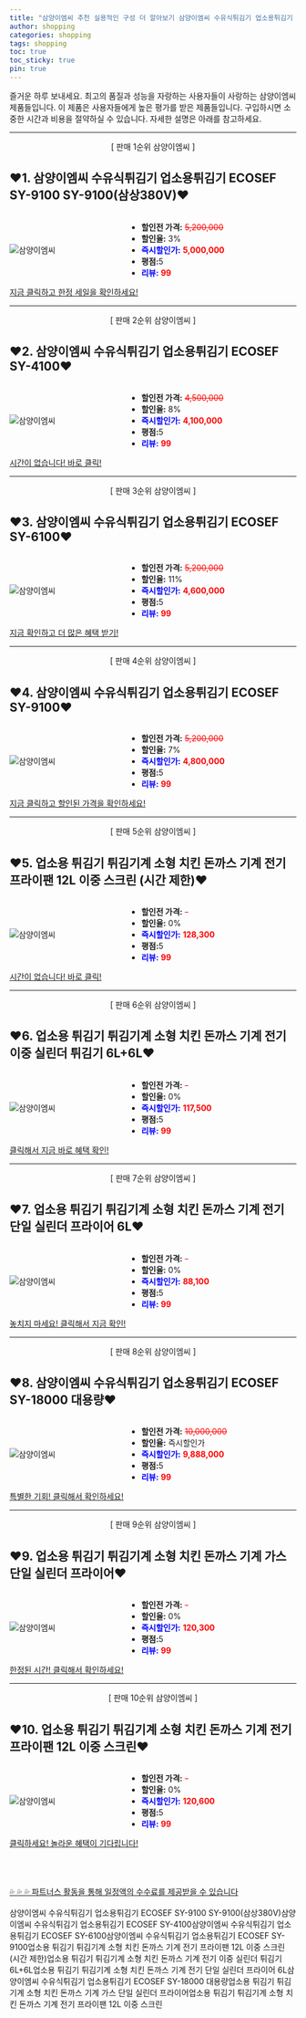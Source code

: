```yaml
---
title: "삼양이엠씨 추천 실용적인 구성 더 알아보기 삼양이엠씨 수유식튀김기 업소용튀김기 ECOSEF SY-9100"
author: shopping
categories: shopping
tags: shopping
toc: true
toc_sticky: true
pin: true
---
```

즐거운 하루 보내세요. 최고의 품질과 성능을 자랑하는 사용자들이 사랑하는 삼양이엠씨 제품들입니다. 이 제품은 사용자들에게 높은 평가를 받은 제품들입니다. 구입하시면 소중한 시간과 비용을 절약하실 수 있습니다. 자세한 설명은 아래를 참고하세요.

---
<p class="toplist" style="margin: 0 auto; display: block; width: fit-content;">[ 판매 1순위 삼양이엠씨 ]</p>

<h2><strong>❤️1. 삼양이엠씨 수유식튀김기 업소용튀김기 ECOSEF SY-9100 SY-9100(삼상380V)❤️</strong></h2>

<div style="display: flex; align-items: center;">
    <div style="flex: 0.4;">
        <img src="https://thumbnail10.coupangcdn.com/thumbnails/remote/230x230ex/image/vendor_inventory/e72f/5874e42eb5cf04f766683228d6941ac638596123b0870498c55c9e8c4316.png" alt="삼양이엠씨" style="max-width: 100%;">
    </div>
    <div style="flex: 0.6; margin-left: 10px;">
        <ul>
            <li><strong>할인전 가격:</strong> <del style="color: red;">5,200,000</del></li>
            <li><strong>할인율:</strong> 3%</li>
            <li><span style='color:blue'><strong>즉시할인가:</strong></span> <span style='color:red'><strong>5,000,000</strong></span></li>
            <li><strong>평점:</strong>5</li>
            <li><span style='color:blue'><strong>리뷰:</strong></span> <span style='color:red'><strong>99</strong></span></li>
        </ul>
    </div>
</div>
<div class="center">
    <a href="https://William4Davisa.github.io?lptag=AF9450613&subid=githubio&pageKey=8151290829&traceid=V0-153&itemId=23198066914&vendorItemId=90230699744" class="myButton">
        지금 클릭하고 한정 세일을 확인하세요!
    </a>
</div>


---
<p class="toplist" style="margin: 0 auto; display: block; width: fit-content;">[ 판매 2순위 삼양이엠씨 ]</p>

<h2><strong>❤️2. 삼양이엠씨 수유식튀김기 업소용튀김기 ECOSEF SY-4100❤️</strong></h2>

<div style="display: flex; align-items: center;">
    <div style="flex: 0.4;">
        <img src="https://thumbnail8.coupangcdn.com/thumbnails/remote/230x230ex/image/vendor_inventory/330e/5f3ea4e83b31218ac5b7c6e8ecd0c05937b52aac3ff5122be86f2de56093.png" alt="삼양이엠씨" style="max-width: 100%;">
    </div>
    <div style="flex: 0.6; margin-left: 10px;">
        <ul>
            <li><strong>할인전 가격:</strong> <del style="color: red;">4,500,000</del></li>
            <li><strong>할인율:</strong> 8%</li>
            <li><span style='color:blue'><strong>즉시할인가:</strong></span> <span style='color:red'><strong>4,100,000</strong></span></li>
            <li><strong>평점:</strong>5</li>
            <li><span style='color:blue'><strong>리뷰:</strong></span> <span style='color:red'><strong>99</strong></span></li>
        </ul>
    </div>
</div>
<div class="center">
    <a href="https://William4Davisa.github.io?lptag=AF9450613&subid=githubio&pageKey=8151273751&traceid=V0-153&itemId=23198003630&vendorItemId=90230678534" class="myButton">
        시간이 없습니다! 바로 클릭!
    </a>
</div>


---
<p class="toplist" style="margin: 0 auto; display: block; width: fit-content;">[ 판매 3순위 삼양이엠씨 ]</p>

<h2><strong>❤️3. 삼양이엠씨 수유식튀김기 업소용튀김기 ECOSEF SY-6100❤️</strong></h2>

<div style="display: flex; align-items: center;">
    <div style="flex: 0.4;">
        <img src="https://thumbnail6.coupangcdn.com/thumbnails/remote/230x230ex/image/vendor_inventory/645b/aa98f6d510e75660c9c4670302384bc3f0be4d1d5878a5ee13d22cf1ad9c.png" alt="삼양이엠씨" style="max-width: 100%;">
    </div>
    <div style="flex: 0.6; margin-left: 10px;">
        <ul>
            <li><strong>할인전 가격:</strong> <del style="color: red;">5,200,000</del></li>
            <li><strong>할인율:</strong> 11%</li>
            <li><span style='color:blue'><strong>즉시할인가:</strong></span> <span style='color:red'><strong>4,600,000</strong></span></li>
            <li><strong>평점:</strong>5</li>
            <li><span style='color:blue'><strong>리뷰:</strong></span> <span style='color:red'><strong>99</strong></span></li>
        </ul>
    </div>
</div>
<div class="center">
    <a href="https://William4Davisa.github.io?lptag=AF9450613&subid=githubio&pageKey=8151286027&traceid=V0-153&itemId=23198050013&vendorItemId=90230690506" class="myButton">
        지금 확인하고 더 많은 혜택 받기!
    </a>
</div>


---
<p class="toplist" style="margin: 0 auto; display: block; width: fit-content;">[ 판매 4순위 삼양이엠씨 ]</p>

<h2><strong>❤️4. 삼양이엠씨 수유식튀김기 업소용튀김기 ECOSEF SY-9100❤️</strong></h2>

<div style="display: flex; align-items: center;">
    <div style="flex: 0.4;">
        <img src="https://thumbnail10.coupangcdn.com/thumbnails/remote/230x230ex/image/vendor_inventory/e72f/5874e42eb5cf04f766683228d6941ac638596123b0870498c55c9e8c4316.png" alt="삼양이엠씨" style="max-width: 100%;">
    </div>
    <div style="flex: 0.6; margin-left: 10px;">
        <ul>
            <li><strong>할인전 가격:</strong> <del style="color: red;">5,200,000</del></li>
            <li><strong>할인율:</strong> 7%</li>
            <li><span style='color:blue'><strong>즉시할인가:</strong></span> <span style='color:red'><strong>4,800,000</strong></span></li>
            <li><strong>평점:</strong>5</li>
            <li><span style='color:blue'><strong>리뷰:</strong></span> <span style='color:red'><strong>99</strong></span></li>
        </ul>
    </div>
</div>
<div class="center">
    <a href="https://William4Davisa.github.io?lptag=AF9450613&subid=githubio&pageKey=8151290829&traceid=V0-153&itemId=23198066913&vendorItemId=90230699735" class="myButton">
        지금 클릭하고 할인된 가격을 확인하세요!
    </a>
</div>


---
<p class="toplist" style="margin: 0 auto; display: block; width: fit-content;">[ 판매 5순위 삼양이엠씨 ]</p>

<h2><strong>❤️5. 업소용 튀김기 튀김기계 소형 치킨 돈까스 기계 전기 프라이팬 12L 이중 스크린 (시간 제한)❤️</strong></h2>

<div style="display: flex; align-items: center;">
    <div style="flex: 0.4;">
        <img src="https://thumbnail6.coupangcdn.com/thumbnails/remote/230x230ex/image/vendor_inventory/4579/9ccf72dee29bd538dc42e7c7606b37a0af399e14303e80021a9bea85f594.jpg" alt="삼양이엠씨" style="max-width: 100%;">
    </div>
    <div style="flex: 0.6; margin-left: 10px;">
        <ul>
            <li><strong>할인전 가격:</strong> <del style="color: red;">-</del></li>
            <li><strong>할인율:</strong> 0%</li>
            <li><span style='color:blue'><strong>즉시할인가:</strong></span> <span style='color:red'><strong>128,300</strong></span></li>
            <li><strong>평점:</strong>5</li>
            <li><span style='color:blue'><strong>리뷰:</strong></span> <span style='color:red'><strong>99</strong></span></li>
        </ul>
    </div>
</div>
<div class="center">
    <a href="https://William4Davisa.github.io?lptag=AF9450613&subid=githubio&pageKey=8124645034&traceid=V0-153&itemId=23057992330&vendorItemId=90091632300" class="myButton">
        시간이 없습니다! 바로 클릭!
    </a>
</div>


---
<p class="toplist" style="margin: 0 auto; display: block; width: fit-content;">[ 판매 6순위 삼양이엠씨 ]</p>

<h2><strong>❤️6. 업소용 튀김기 튀김기계 소형 치킨 돈까스 기계 전기 이중 실린더 튀김기 6L+6L❤️</strong></h2>

<div style="display: flex; align-items: center;">
    <div style="flex: 0.4;">
        <img src="https://thumbnail6.coupangcdn.com/thumbnails/remote/230x230ex/image/vendor_inventory/4579/9ccf72dee29bd538dc42e7c7606b37a0af399e14303e80021a9bea85f594.jpg" alt="삼양이엠씨" style="max-width: 100%;">
    </div>
    <div style="flex: 0.6; margin-left: 10px;">
        <ul>
            <li><strong>할인전 가격:</strong> <del style="color: red;">-</del></li>
            <li><strong>할인율:</strong> 0%</li>
            <li><span style='color:blue'><strong>즉시할인가:</strong></span> <span style='color:red'><strong>117,500</strong></span></li>
            <li><strong>평점:</strong>5</li>
            <li><span style='color:blue'><strong>리뷰:</strong></span> <span style='color:red'><strong>99</strong></span></li>
        </ul>
    </div>
</div>
<div class="center">
    <a href="https://William4Davisa.github.io?lptag=AF9450613&subid=githubio&pageKey=8124645034&traceid=V0-153&itemId=23057992336&vendorItemId=90091632329" class="myButton">
        클릭해서 지금 바로 혜택 확인!
    </a>
</div>


---
<p class="toplist" style="margin: 0 auto; display: block; width: fit-content;">[ 판매 7순위 삼양이엠씨 ]</p>

<h2><strong>❤️7. 업소용 튀김기 튀김기계 소형 치킨 돈까스 기계 전기 단일 실린더 프라이어 6L❤️</strong></h2>

<div style="display: flex; align-items: center;">
    <div style="flex: 0.4;">
        <img src="https://thumbnail6.coupangcdn.com/thumbnails/remote/230x230ex/image/vendor_inventory/4579/9ccf72dee29bd538dc42e7c7606b37a0af399e14303e80021a9bea85f594.jpg" alt="삼양이엠씨" style="max-width: 100%;">
    </div>
    <div style="flex: 0.6; margin-left: 10px;">
        <ul>
            <li><strong>할인전 가격:</strong> <del style="color: red;">-</del></li>
            <li><strong>할인율:</strong> 0%</li>
            <li><span style='color:blue'><strong>즉시할인가:</strong></span> <span style='color:red'><strong>88,100</strong></span></li>
            <li><strong>평점:</strong>5</li>
            <li><span style='color:blue'><strong>리뷰:</strong></span> <span style='color:red'><strong>99</strong></span></li>
        </ul>
    </div>
</div>
<div class="center">
    <a href="https://William4Davisa.github.io?lptag=AF9450613&subid=githubio&pageKey=8124645034&traceid=V0-153&itemId=23057992327&vendorItemId=90091632285" class="myButton">
        놓치지 마세요! 클릭해서 지금 확인!
    </a>
</div>


---
<p class="toplist" style="margin: 0 auto; display: block; width: fit-content;">[ 판매 8순위 삼양이엠씨 ]</p>

<h2><strong>❤️8. 삼양이엠씨 수유식튀김기 업소용튀김기 ECOSEF SY-18000 대용량❤️</strong></h2>

<div style="display: flex; align-items: center;">
    <div style="flex: 0.4;">
        <img src="https://thumbnail7.coupangcdn.com/thumbnails/remote/230x230ex/image/vendor_inventory/e5be/66d762469b74357ca23fc218176e22dc0a92545f5f4bb4b7a7e795022b4b.png" alt="삼양이엠씨" style="max-width: 100%;">
    </div>
    <div style="flex: 0.6; margin-left: 10px;">
        <ul>
            <li><strong>할인전 가격:</strong> <del style="color: red;">10,000,000</del></li>
            <li><strong>할인율:</strong> 즉시할인가</li>
            <li><span style='color:blue'><strong>즉시할인가:</strong></span> <span style='color:red'><strong>9,888,000</strong></span></li>
            <li><strong>평점:</strong>5</li>
            <li><span style='color:blue'><strong>리뷰:</strong></span> <span style='color:red'><strong>99</strong></span></li>
        </ul>
    </div>
</div>
<div class="center">
    <a href="https://William4Davisa.github.io?lptag=AF9450613&subid=githubio&pageKey=8176346462&traceid=V0-153&itemId=23365814357&vendorItemId=90396136944" class="myButton">
        특별한 기회! 클릭해서 확인하세요!
    </a>
</div>


---
<p class="toplist" style="margin: 0 auto; display: block; width: fit-content;">[ 판매 9순위 삼양이엠씨 ]</p>

<h2><strong>❤️9. 업소용 튀김기 튀김기계 소형 치킨 돈까스 기계 가스 단일 실린더 프라이어❤️</strong></h2>

<div style="display: flex; align-items: center;">
    <div style="flex: 0.4;">
        <img src="https://thumbnail6.coupangcdn.com/thumbnails/remote/230x230ex/image/vendor_inventory/4579/9ccf72dee29bd538dc42e7c7606b37a0af399e14303e80021a9bea85f594.jpg" alt="삼양이엠씨" style="max-width: 100%;">
    </div>
    <div style="flex: 0.6; margin-left: 10px;">
        <ul>
            <li><strong>할인전 가격:</strong> <del style="color: red;">-</del></li>
            <li><strong>할인율:</strong> 0%</li>
            <li><span style='color:blue'><strong>즉시할인가:</strong></span> <span style='color:red'><strong>120,300</strong></span></li>
            <li><strong>평점:</strong>5</li>
            <li><span style='color:blue'><strong>리뷰:</strong></span> <span style='color:red'><strong>99</strong></span></li>
        </ul>
    </div>
</div>
<div class="center">
    <a href="https://William4Davisa.github.io?lptag=AF9450613&subid=githubio&pageKey=8124645034&traceid=V0-153&itemId=23057992333&vendorItemId=90091632311" class="myButton">
        한정된 시간! 클릭해서 확인하세요!
    </a>
</div>


---
<p class="toplist" style="margin: 0 auto; display: block; width: fit-content;">[ 판매 10순위 삼양이엠씨 ]</p>

<h2><strong>❤️10. 업소용 튀김기 튀김기계 소형 치킨 돈까스 기계 전기 프라이팬 12L 이중 스크린❤️</strong></h2>

<div style="display: flex; align-items: center;">
    <div style="flex: 0.4;">
        <img src="https://thumbnail6.coupangcdn.com/thumbnails/remote/230x230ex/image/vendor_inventory/4579/9ccf72dee29bd538dc42e7c7606b37a0af399e14303e80021a9bea85f594.jpg" alt="삼양이엠씨" style="max-width: 100%;">
    </div>
    <div style="flex: 0.6; margin-left: 10px;">
        <ul>
            <li><strong>할인전 가격:</strong> <del style="color: red;">-</del></li>
            <li><strong>할인율:</strong> 0%</li>
            <li><span style='color:blue'><strong>즉시할인가:</strong></span> <span style='color:red'><strong>120,600</strong></span></li>
            <li><strong>평점:</strong>5</li>
            <li><span style='color:blue'><strong>리뷰:</strong></span> <span style='color:red'><strong>99</strong></span></li>
        </ul>
    </div>
</div>
<div class="center">
    <a href="https://William4Davisa.github.io?lptag=AF9450613&subid=githubio&pageKey=8124645034&traceid=V0-153&itemId=23057992338&vendorItemId=90091632379" class="myButton">
        클릭하세요! 놀라운 혜택이 기다립니다!
    </a>
</div>

<br><br><br>[💦 💦 💦 파트너스 활동을 통해 일정액의 수수료를 제공받을 수 있습니다](https://link.coupang.com/a/bcpT2c)<br><br>삼양이엠씨 수유식튀김기 업소용튀김기 ECOSEF SY-9100 SY-9100(삼상380V)삼양이엠씨 수유식튀김기 업소용튀김기 ECOSEF SY-4100삼양이엠씨 수유식튀김기 업소용튀김기 ECOSEF SY-6100삼양이엠씨 수유식튀김기 업소용튀김기 ECOSEF SY-9100업소용 튀김기 튀김기계 소형 치킨 돈까스 기계 전기 프라이팬 12L 이중 스크린 (시간 제한)업소용 튀김기 튀김기계 소형 치킨 돈까스 기계 전기 이중 실린더 튀김기 6L+6L업소용 튀김기 튀김기계 소형 치킨 돈까스 기계 전기 단일 실린더 프라이어 6L삼양이엠씨 수유식튀김기 업소용튀김기 ECOSEF SY-18000 대용량업소용 튀김기 튀김기계 소형 치킨 돈까스 기계 가스 단일 실린더 프라이어업소용 튀김기 튀김기계 소형 치킨 돈까스 기계 전기 프라이팬 12L 이중 스크린